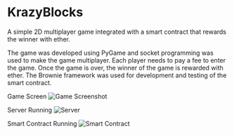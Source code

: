 # KrazyBlocks

A simple 2D multiplayer game integrated with a smart contract that rewards the winner with ether.

The game was developed using PyGame and socket programming was used to make the game multiplayer. Each player needs to pay a fee to enter the game. Once the game is over, the winner of the game is rewarded with ether. The Brownie framework was used for development and testing of the smart contract.

Game Screen
![Game Screenshot](https://user-images.githubusercontent.com/76087783/208665631-9699c5d9-e21d-48e3-a8be-4a16f99e7ac8.jpg)

Server Running
![Server](https://user-images.githubusercontent.com/76087783/208665656-62b9a481-4cab-47e8-b56a-a8b715475509.jpg)

Smart Contract Running
![Smart Contract](https://user-images.githubusercontent.com/76087783/208665673-56395a56-30d5-43d1-87a7-b7ba0079c844.jpg)
